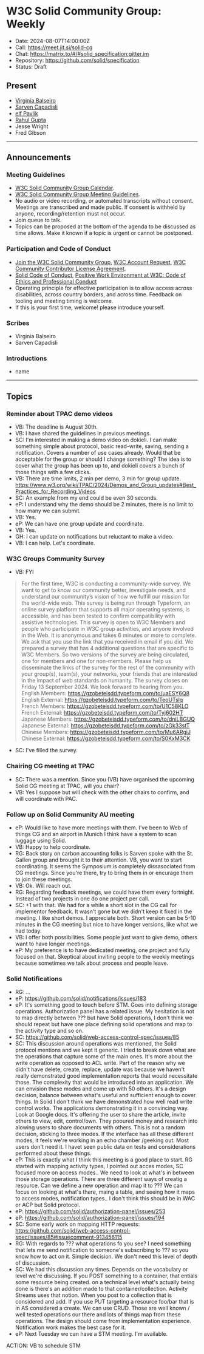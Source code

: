 # W3C Solid Community Group: Weekly

* Date: 2024-08-07T14:00:00Z
* Call: https://meet.jit.si/solid-cg
* Chat: https://matrix.to/#/#solid_specification:gitter.im
* Repository: https://github.com/solid/specification
* Status: Draft


## Present
* [Virginia Balseiro](https://virginiabalseiro.com/#me)
* [Sarven Capadisli](https://csarven.ca/#i)
* [elf Pavlik](https://elf-pavlik.hackers4peace.net)
* [Rahul Gupta](https://cxres.pages.dev/profile#i)
* Jesse Wright
* Fred Gibson

---

## Announcements

### Meeting Guidelines
* [W3C Solid Community Group Calendar](https://www.w3.org/groups/cg/solid/calendar).
* [W3C Solid Community Group Meeting Guidelines](https://github.com/w3c-cg/solid/blob/main/meetings/README.md).
* No audio or video recording, or automated transcripts without consent. Meetings are transcribed and made public. If consent is withheld by anyone, recording/retention must not occur.
* Join queue to talk.
* Topics can be proposed at the bottom of the agenda to be discussed as time allows. Make it known if a topic is urgent or cannot be postponed.

### Participation and Code of Conduct
* [Join the W3C Solid Community Group](https://www.w3.org/community/solid/join), [W3C Account Request](http://www.w3.org/accounts/request), [W3C Community Contributor License Agreement](https://www.w3.org/community/about/agreements/cla/).
* [Solid Code of Conduct](https://github.com/solid/process/blob/main/code-of-conduct.md), [Positive Work Environment at W3C: Code of Ethics and Professional Conduct](https://www.w3.org/Consortium/cepc/)
* Operating principle for effective participation is to allow access across disabilities, across country borders, and across time. Feedback on tooling and meeting timing is welcome.
* If this is your first time, welcome! please introduce yourself.


### Scribes
* Virginia Balseiro
* Sarven Capadisli


### Introductions
* name


---

## Topics

### Reminder about TPAC demo videos

* VB: The deadline is August 30th.
* VB: I have shared the guidelines in previous meetings.
* SC: I'm interested in making a demo video on dokieli. I can make something simple about protocol, basic read-write, saving, sending a notification. Covers a number of use cases already. Would that be acceptable for the group or should I change something? The idea is to cover what the group has been up to, and dokieli covers a bunch of those things with a few clicks.
* VB: There are time limits, 2 min per demo, 3 min for group update. https://www.w3.org/wiki/TPAC/2024/Demos_and_Group_updates#Best_Practices_for_Recording_Videos
* SC: An example from my end could be even 30 seconds. 
* eP: I understand why the demo should be 2 minutes, there is no limit to how many we can submit.
* VB: Yes.
* eP: We can have one group update and coordinate.
* VB: Yes.
* GH: I can update on notifications but reluctant to make a video. 
* VB: I can help. Let's coordinate.

### W3C Groups Community Survey

* VB: FYI

> For the first time, W3C is conducting a community-wide survey. We want to get to know our community better, investigate needs, and understand our community’s vision of how we fulfill our mission for the world-wide web.
This survey is being run through Typeform, an online survey platform that supports all major operating systems, is accessible, and has been tested to confirm compatibility with assistive technologies.
This survey is open to W3C Members and people who participate in W3C group activities, and anyone involved in the Web. It is anonymous and takes 6 minutes or more to complete.
We ask that you use the link that you received in email if you did. We prepared a survey that has 4 additional questions that are specific to W3C Members. So two versions of the survey are being circulated, one for members and one for non-members.
Please help us disseminate the links of the survey for the rest of the community with your group(s), team(s), your networks, your friends that are interested in the impact of web standards on humanity.
The survey closes on Friday 13 September 2024. We look forward to hearing from you.
English Members: https://gzobeteisdd.typeform.com/to/uaESY6Q8
English External: https://gzobeteisdd.typeform.com/to/TeoUTslq
French Members: https://gzobeteisdd.typeform.com/to/U1C58KLO
French External: https://gzobeteisdd.typeform.com/to/Tyj602HT
Japanese Members: https://gzobeteisdd.typeform.com/to/dniLBGUQ
Japanese External: https://gzobeteisdd.typeform.com/to/zGk33stT
Chinese Members: https://gzobeteisdd.typeform.com/to/Mu6ARgiJ
Chinese External:  https://gzobeteisdd.typeform.com/to/S0KxM3CK

* SC: I've filled the survey.

### Chairing CG meeting at TPAC

* SC: There was a mention. Since you (VB) have organised the upcoming Solid CG meeting at TPAC, will you chair?
* VB: Yes I suppose but will check with the other chairs to confirm, and will coordinate with PAC.

### Follow up on Solid Community AU meeting

* eP: Would like to have more meetings with them. I've been to Web of things CG and an airport in Munich I think have a system to scan luggage using Solid. 
* VB: Happy to help coordinate.
* RG: Back story on carbon accounting folks is Sarven spoke with the St. Gallen group and brought it to their attention. VB, you want to start coordinating. It seems the Symposium is completely dissasociated from CG meetings. Since you're there, try to bring them in or encurage them to join these meetings.
* VB: Ok. Will reach out. 
* RG: Regarding feedback meetings, we could have them every fortnight. Instead of two projects in one do one project per call. 
* SC: +1 with that. We had for a while a short slot in the CG call for implementor feedback. It wasn't gone but we didn't keep it fixed in the meeting. I like short demos. I appreciate both. Short version can be 5-10 minutes in the CG meeting but nice to have longer versions, like what we had today. 
* VB: I offer both possibilities. Some people just want to give demo, others want to have longer meetings.
* eP: My preference is to have dedicated meeting, one project and fully focused on that. Skeptical about inviting people to the weekly meetings because sometimes we talk about process and people leave. 

### Solid Notifications

* RG: ...
* eP: https://github.com/solid/notifications/issues/183
* eP: It's something good to touch before STM. Goes into defining storage operations. Authorization panel has a related issue. My hesitation is not to map directly between ??? but have Solid operations, I don't think we should repeat but have one place defining solid operations and map to the activity type and so on.
* SC: https://github.com/solid/web-access-control-spec/issues/85
* SC: This discussion around operations was mentioned, the Solid protocol mentions and we kept it generic. I tried to break down what are the operations that capture some of the main ones. It's more about the write operation as opposed to ACL write. Part of the reason why we didn't have delete, create, replace, update was because we haven't really demonstrated good implementation reports that would necessitate those. The complexity that would be introduced into an application. We can envision these modes and come up with 50 others. It's a design decision, balance between what's useful and sufficient enough to cover things. In Solid I don't think we have demonstrated how well read write control works. The applications demonstrating it in a convincing way. Look at Google docs. It's offering the user to share the article, invite others to view, edit, control/own. They pooured money and research into alowing users to share documents with others. This is not a random decision, sticking to three modes. If the interface has all these different modes, it feels we're working in an echo chamber /geeking out. Most users don't need it. I havet seen public data on tests and considerations performed about these things. 
* eP: This is exactly what I think this meeting is a good place to start. RG started with mapping activity types, I pointed out acces modes, SC focused more on access modes.. We need to look at what's in between those storage operations. There are three different ways of creatig a resource. Can we define a new operation and map it to ??? We can focus on looking at what's there, maing a table, and seeing how it maps to access modes, notification types.. I don't think this should be in WAC or ACP but Solid protocol. 
* eP: https://github.com/solid/authorization-panel/issues/253
* eP: https://github.com/solid/authorization-panel/issues/194
* SC: Some early work on mapping HTTP requests: https://github.com/solid/web-access-control-spec/issues/85#issuecomment-913456115
* RG: With regards to ??? what operations fo you see? I need something that lets me send notification to someone's subscribing to ??? so you know how to act on it. Simple decision. We don't need this level of depth of discussion. 
* SC: We had this discussion any times. Depends on the vocabulary or level we're discussing. If you POST something to a container, that entials some resource being created. on a technical level what's actually being done is there's an addition made to that container/collection. Activity Streams uses that notion. When you post to a collection that is considered and add. If you use PUT targeting a resource foo/bar that is in AS considered a create. We can use CRUD. Those are well known / well tested operations our there and lots of things map from these operations. The design should come from implementation experience. Notification work makes the best case for it. 
* eP: Next Tuesday we can have a STM meeting. I'm available. 

ACTION: VB to schedule STM